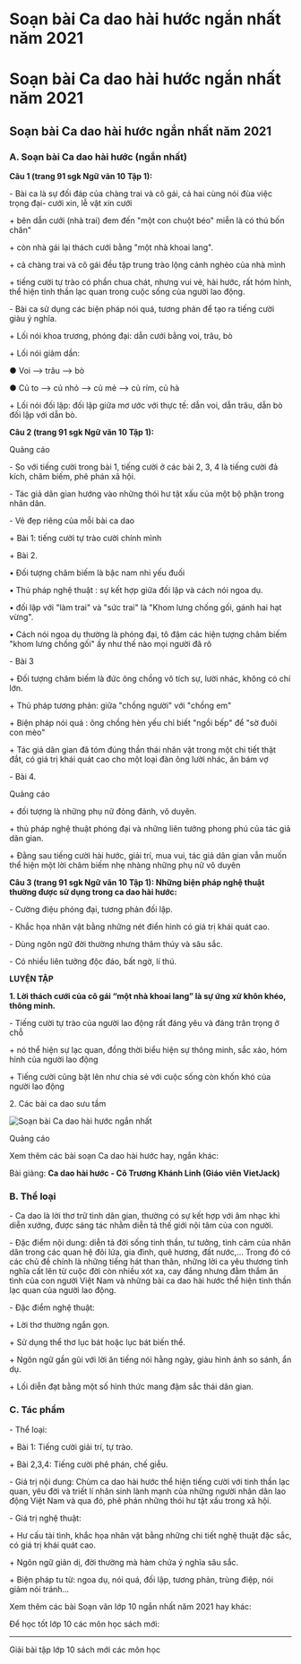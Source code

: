 # Soạn bài Ca dao hài hước ngắn nhất năm 2021

# Soạn bài Ca dao hài hước ngắn nhất năm 2021

## Soạn bài Ca dao hài hước ngắn nhất năm 2021

### **A. Soạn bài Ca dao hài hước (ngắn nhất)**

**Câu 1 (trang 91 sgk Ngữ văn 10 Tập 1):**

\- Bài ca là sự đối đáp của chàng trai và cô gái, cả hai cùng nói đùa việc trọng đại- cưới xin, lễ vật xin cưới 

\+ bên dẫn cưới (nhà trai) đem đến "một con chuột béo" miễn là có thú bốn chân" 

\+ còn nhà gái lại thách cưới bằng "một nhà khoai lang". 

\+ cả chàng trai và cô gái đều tập trung trào lộng cảnh nghèo của nhà mình 

\+ tiếng cười tự trào có phần chua chát, nhưng vui vẻ, hài hước, rất hóm hỉnh, thể hiện tinh thần lạc quan trong cuộc sống của người lao động. 

\- Bài ca sử dụng các biện pháp nói quá, tương phản để tạo ra tiếng cười giàu ý nghĩa. 

\+ Lối nói khoa trương, phóng đại: dẫn cưới bằng voi, trâu, bò 

\+ Lối nói giảm dần: 

● Voi ⟶ trâu ⟶ bò 

● Củ to ⟶ củ nhỏ ⟶ củ mẻ ⟶ củ rím, củ hà 

\+ Lối nói đối lập: đối lập giữa mơ ước với thực tế: dẫn voi, dẫn trâu, dẫn bò đối lập với dẫn bò. 

**Câu 2 (trang 91 sgk Ngữ văn 10 Tập 1):**

Quảng cáo

\- So với tiếng cười trong bài 1, tiếng cười ở các bài 2, 3, 4 là tiếng cười đả kích, châm biếm, phê phán xã hội. 

\- Tác giả dân gian hướng vào những thói hư tật xấu của một bộ phận trong nhân dân. 

\- Vẻ đẹp riêng của mỗi bài ca dao 

\+ Bài 1: tiếng cười tự trào cười chính mình 

\+ Bài 2. 

• Đối tượng châm biếm là bậc nam nhi yếu đuối 

• Thủ pháp nghệ thuật : sự kết hợp giữa đối lập và cách nói ngoa dụ. 

• đối lập với "làm trai" và "sức trai" là "Khom lưng chống gối, gánh hai hạt vừng". 

• Cách nói ngoa dụ thường là phóng đại, tô đậm các hiện tượng châm biếm "khom lưng chống gối" ấy như thế nào mọi người đã rõ 

\- Bài 3 

\+ Đối tượng châm biếm là đức ông chồng vô tích sự, lười nhác, không có chí lớn. 

\+ Thủ pháp tương phản: giữa "chồng người" với "chồng em" 

\+ Biện pháp nói quá : ông chồng hèn yếu chỉ biết "ngồi bếp" để "sờ đuôi con mèo" 

\+ Tác giả dân gian đã tóm đúng thần thái nhân vật trong một chi tiết thật đắt, có giá trị khái quát cao cho một loại đàn ông lười nhác, ăn bám vợ 

\- Bài 4. 

Quảng cáo

\+ đối tượng là những phụ nữ đỏng đảnh, vô duyên. 

\+ thủ pháp nghệ thuật phóng đại và những liên tưởng phong phú của tác giả dân gian. 

\+ Đằng sau tiếng cười hài hước, giải trí, mua vui, tác giả dân gian vẫn muốn thể hiện một lời châm biếm nhẹ nhàng những phụ nữ vô duyên 

**Câu 3 (trang 91 sgk Ngữ văn 10 Tập 1): Những biện pháp nghệ thuật thường được sử dụng trong ca dao hài hước:**

\- Cường điệu phóng đại, tương phản đối lập. 

\- Khắc họa nhân vật bằng những nét điển hình có giá trị khái quát cao. 

\- Dùng ngôn ngữ đời thường nhưng thâm thúy và sâu sắc. 

\- Có nhiều liên tưởng độc đáo, bất ngờ, lí thú.

**LUYỆN TẬP**

**1\. Lời thách cưới của cô gái “một nhà khoai lang” là sự ứng xử khôn khéo, thông minh.**

\- Tiếng cười tự trào của người lao động rất đáng yêu và đáng trân trọng ở chỗ 

\+ nó thể hiện sự lạc quan, đồng thời biểu hiện sự thông minh, sắc xảo, hóm hỉnh của người lao động 

\+ Tiếng cười cũng bật lên như chia sẻ với cuộc sống còn khốn khó của người lao động 

2\. Các bài ca dao sưu tầm 

![Soạn bài Ca dao hài hước ngắn nhất](https://vietjack.com/soan-bai-lop-10/images/ca-dao-hai-huoc.PNG)

Quảng cáo

Xem thêm các bài soạn Ca dao hài hước hay, ngắn khác:

Bài giảng: **Ca dao hài hước - Cô Trương Khánh Linh (Giáo viên VietJack)**

### **B. Thể loại**

\- Ca dao là lời thơ trữ tình dân gian, thường có sự kết hợp với âm nhạc khi diễn xướng, được sáng tác nhằm diễn tả thế giới nội tâm của con người.

\- Đặc điểm nội dung: diễn tả đời sống tinh thần, tư tưởng, tình cảm của nhân dân trong các quan hệ đôi lứa, gia đình, quê hương, đất nước,… Trong đó có các chủ đề chính là những tiếng hát than thân, những lời ca yêu thương tình nghĩa cất lên từ cuộc đời còn nhiều xót xa, cay đắng nhưng đằm thắm ân tình của con người Việt Nam và những bài ca dao hài hước thể hiện tinh thần lạc quan của người lao động.

\- Đặc điểm nghệ thuật:

\+ Lời thơ thường ngắn gọn.

\+ Sử dụng thể thơ lục bát hoặc lục bát biến thể.

\+ Ngôn ngữ gần gũi với lời ăn tiếng nói hằng ngày, giàu hình ảnh so sánh, ẩn dụ.

\+ Lối diễn đạt bằng một số hình thức mang đậm sắc thái dân gian.

### **C. Tác phẩm**

\- Thể loại:

\+ Bài 1: Tiếng cười giải trí, tự trào.

\+ Bài 2,3,4: Tiếng cười phê phán, chế giễu.

\- Giá trị nội dung: Chùm ca dao hài hước thể hiện tiếng cười với tinh thần lạc quan, yêu đời và triết lí nhân sinh lành mạnh của những người nhân dân lao động Việt Nam và qua đó, phê phán những thói hư tật xấu trong xã hội.

\- Giá trị nghệ thuật:

\+ Hư cấu tài tình, khắc họa nhân vật bằng những chi tiết nghệ thuật đặc sắc, có giá trị khái quát cao.

\+ Ngôn ngữ giản dị, đời thường mà hàm chứa ý nghĩa sâu sắc.

\+ Biện pháp tu từ: ngoa dụ, nói quá, đối lập, tương phản, trùng điệp, nói giảm nói tránh…

Xem thêm các bài Soạn văn lớp 10 ngắn nhất năm 2021 hay khác:

Để học tốt lớp 10 các môn học sách mới:

* * *

Giải bài tập lớp 10 sách mới các môn học
